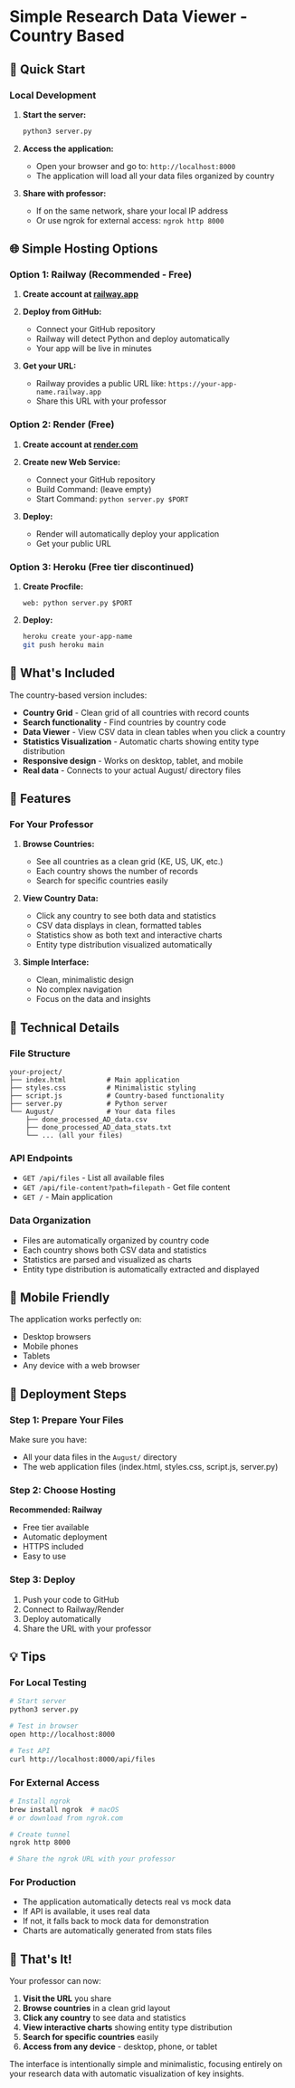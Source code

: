 # Simple Research Data Viewer - Country Based

## 🚀 Quick Start

### Local Development

1. **Start the server:**
   ```bash
   python3 server.py
   ```

2. **Access the application:**
   - Open your browser and go to: `http://localhost:8000`
   - The application will load all your data files organized by country

3. **Share with professor:**
   - If on the same network, share your local IP address
   - Or use ngrok for external access: `ngrok http 8000`

## 🌐 Simple Hosting Options

### Option 1: Railway (Recommended - Free)

1. **Create account at [railway.app](https://railway.app)**

2. **Deploy from GitHub:**
   - Connect your GitHub repository
   - Railway will detect Python and deploy automatically
   - Your app will be live in minutes

3. **Get your URL:**
   - Railway provides a public URL like: `https://your-app-name.railway.app`
   - Share this URL with your professor

### Option 2: Render (Free)

1. **Create account at [render.com](https://render.com)**

2. **Create new Web Service:**
   - Connect your GitHub repository
   - Build Command: (leave empty)
   - Start Command: `python server.py $PORT`

3. **Deploy:**
   - Render will automatically deploy your application
   - Get your public URL

### Option 3: Heroku (Free tier discontinued)

1. **Create Procfile:**
   ```
   web: python server.py $PORT
   ```

2. **Deploy:**
   ```bash
   heroku create your-app-name
   git push heroku main
   ```

## 📁 What's Included

The country-based version includes:

- **Country Grid** - Clean grid of all countries with record counts
- **Search functionality** - Find countries by country code
- **Data Viewer** - View CSV data in clean tables when you click a country
- **Statistics Visualization** - Automatic charts showing entity type distribution
- **Responsive design** - Works on desktop, tablet, and mobile
- **Real data** - Connects to your actual August/ directory files

## 🎯 Features

### For Your Professor

1. **Browse Countries:**
   - See all countries as a clean grid (KE, US, UK, etc.)
   - Each country shows the number of records
   - Search for specific countries easily

2. **View Country Data:**
   - Click any country to see both data and statistics
   - CSV data displays in clean, formatted tables
   - Statistics show as both text and interactive charts
   - Entity type distribution visualized automatically

3. **Simple Interface:**
   - Clean, minimalistic design
   - No complex navigation
   - Focus on the data and insights

## 🔧 Technical Details

### File Structure
```
your-project/
├── index.html          # Main application
├── styles.css          # Minimalistic styling
├── script.js           # Country-based functionality
├── server.py           # Python server
└── August/             # Your data files
    ├── done_processed_AD_data.csv
    ├── done_processed_AD_data_stats.txt
    └── ... (all your files)
```

### API Endpoints
- `GET /api/files` - List all available files
- `GET /api/file-content?path=filepath` - Get file content
- `GET /` - Main application

### Data Organization
- Files are automatically organized by country code
- Each country shows both CSV data and statistics
- Statistics are parsed and visualized as charts
- Entity type distribution is automatically extracted and displayed

## 📱 Mobile Friendly

The application works perfectly on:
- Desktop browsers
- Mobile phones
- Tablets
- Any device with a web browser

## 🚀 Deployment Steps

### Step 1: Prepare Your Files
Make sure you have:
- All your data files in the `August/` directory
- The web application files (index.html, styles.css, script.js, server.py)

### Step 2: Choose Hosting
**Recommended: Railway**
- Free tier available
- Automatic deployment
- HTTPS included
- Easy to use

### Step 3: Deploy
1. Push your code to GitHub
2. Connect to Railway/Render
3. Deploy automatically
4. Share the URL with your professor

## 💡 Tips

### For Local Testing
```bash
# Start server
python3 server.py

# Test in browser
open http://localhost:8000

# Test API
curl http://localhost:8000/api/files
```

### For External Access
```bash
# Install ngrok
brew install ngrok  # macOS
# or download from ngrok.com

# Create tunnel
ngrok http 8000

# Share the ngrok URL with your professor
```

### For Production
- The application automatically detects real vs mock data
- If API is available, it uses real data
- If not, it falls back to mock data for demonstration
- Charts are automatically generated from stats files

## 🎉 That's It!

Your professor can now:
1. **Visit the URL** you share
2. **Browse countries** in a clean grid layout
3. **Click any country** to see data and statistics
4. **View interactive charts** showing entity type distribution
5. **Search for specific countries** easily
6. **Access from any device** - desktop, phone, or tablet

The interface is intentionally simple and minimalistic, focusing entirely on your research data with automatic visualization of key insights.
